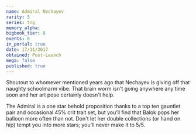 ```yaml
---
name: Admiral Nechayev
rarity: 5
series: tng
memory_alpha:
bigbook_tier: 8
events: 0
in_portal: true
date: 17/11/2017
obtained: Post-Launch
mega: false
published: true
---
```


Shoutout to whomever mentioned years ago that Nechayev is giving off that naughty schoolmarm vibe. That brain worm isn't going anywhere any time soon and her art pose certainly doesn't help.

The Admiral is a one star behold proposition thanks to a top ten gauntlet pair and occasional 45% crit trait set, but you’ll find that Balok pops her balloon more often than not. Don't let her double collections (or hand on hip) tempt you into more stars; you'll never make it to 5/5.
